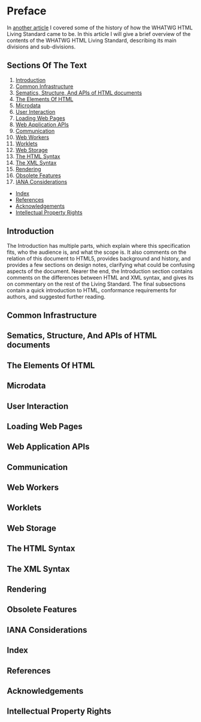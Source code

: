 # Preface
In [another article]() I covered some of the history of how the WHATWG HTML Living Standard came to be. In this article I will give a brief overview of the contents of the WHATWG HTML Living Standard, describing its main divisions and sub-divisions.

## Sections Of The Text
1. [Introduction](#Introduction)
2. [Common Infrastructure](#common-infrastructure)
3. [Sematics, Structure, And APIs of HTML documents](#sematics-structure-and-apis-of-html-documents)
4. [The Elements Of HTML]()
5. [Microdata]()
6. [User Interaction]()
7. [Loading Web Pages]()
8. [Web Application APIs]()
9. [Communication]()
10. [Web Workers]()
11. [Worklets]()
12. [Web Storage]()
13. [The HTML Syntax]()
14. [The XML Syntax]()
15. [Rendering]()
16. [Obsolete Features]()
17. [IANA Considerations]()
- [Index]()
- [References]()
- [Acknowledgements]()
- [Intellectual Property Rights]()

## Introduction
The Introduction has multiple parts, which explain where this specification fits, who the audience is, and what the scope is. It also comments on the relation of this document to HTML5, provides background and history, and provides a few sections on design notes, clarifying what could be confusing aspects of the document. Nearer the end, the Introduction section contains comments on the differences between HTML and XML syntax, and gives its on commentary on the rest of the Living Standard. The final subsections contain a quick introduction to HTML, conformance requirements for authors, and suggested further reading.

<!-- Section 1.6 should be referenced in a larger article, which should rely on external sources. -->
<!-- Sections 1.1, 1.2, 1.3, 1.4, 1.5 and possible 1.7 should be the content of their own article. -->
<!-- Section 1.9 should be referenced in passing, and should be the basis for further commentary on each of these subsections. -->
<!-- Sections 1.8, 1.10, and 1.11 should be the content for one or more articles, working as a series if needed. -->
<!-- Section 1.12 should probably just be mentioned in passing, but I should check out the resources. -->

## Common Infrastructure

## Sematics, Structure, And APIs of HTML documents

## The Elements Of HTML

## Microdata

## User Interaction

## Loading Web Pages

## Web Application APIs

## Communication

## Web Workers

## Worklets

## Web Storage

## The HTML Syntax

## The XML Syntax

## Rendering

## Obsolete Features

## IANA Considerations

## Index

## References

## Acknowledgements

## Intellectual Property Rights
